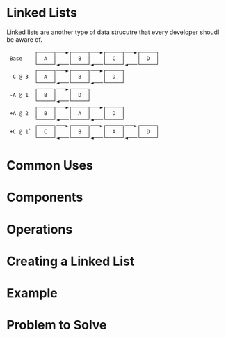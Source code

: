 # Linked Lists
Linked lists are another type of data strucutre that every developer shoudl be aware of. 


```
         ┌─────┐───►┌─────┐───►┌─────┐───►┌─────┐
 Base    │  A  │    │  B  │    │  C  │    │  D  │
         └─────┘◄───└─────┘◄───└─────┘◄───└─────┘
         ┌─────┐───►┌─────┐───►┌─────┐
 -C @ 3  │  A  │    │  B  │    │  D  │
         └─────┘◄───└─────┘◄───└─────┘
         ┌─────┐───►┌─────┐
 -A @ 1  │  B  │    │  D  │
         └─────┘◄───└─────┘
         ┌─────┐───►┌─────┐───►┌─────┐
 +A @ 2  │  B  │    │  A  │    │  D  │
         └─────┘◄───└─────┘◄───└─────┘
         ┌─────┐───►┌─────┐───►┌─────┐───►┌─────┐
 +C @ 1` │  C  │    │  B  │    │  A  │    │  D  │
         └─────┘◄───└─────┘◄───└─────┘◄───└─────┘
```

# Common Uses
# Components
# Operations
# Creating a Linked List
# Example
# Problem to Solve
